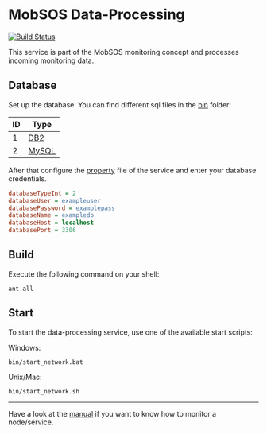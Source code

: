 MobSOS Data-Processing
===========================================
[![Build Status](https://travis-ci.org/rwth-acis/mobsos-data-processing.svg?branch=master)](https://travis-ci.org/rwth-acis/mobsos-data-processing)

This service is part of the MobSOS monitoring concept and processes incoming monitoring data. 

Database
--------
Set up the database. You can find different sql files in the [bin](bin) folder:

| ID  | Type |
| ------------- | ------------- |
| 1  | [DB2](bin/create_database_DB2.sql)  |
| 2  | [MySQL](bin/create_database_MySQL.sql)  |

After that configure the [property](etc/i5.las2peer.services.mobsos.dataProcessing.MonitoringDataProcessingService.properties) file of the service and enter your database credentials.

```INI
databaseTypeInt = 2
databaseUser = exampleuser
databasePassword = examplepass
databaseName = exampledb
databaseHost = localhost
databasePort = 3306
```


Build
--------
Execute the following command on your shell:

```shell
ant all 
```

Start
--------

To start the data-processing service, use one of the available start scripts:

Windows:

```shell
bin/start_network.bat
```

Unix/Mac:
```shell
bin/start_network.sh
```

--------
Have a look at the [manual](../../wiki/Manual) if you want to know how to monitor a node/service.
